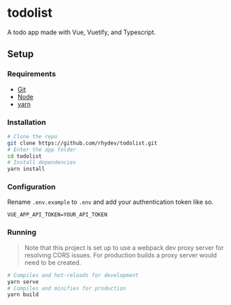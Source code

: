 
# todolist
A todo app made with Vue, Vuetify, and Typescript.

## Setup

### Requirements
- [Git](https://git-scm.com/downloads)
- [Node](https://nodejs.org/en/)
- [yarn](https://yarnpkg.com/getting-started/install)

### Installation
```bash
# Clone the repo
git clone https://github.com/rhydev/todolist.git
# Enter the app folder
cd todolist
# Install dependencies
yarn install
```

### Configuration
Rename `.env.example` to `.env` and add your authentication token like so.
```
VUE_APP_API_TOKEN=YOUR_API_TOKEN
```

### Running
>Note that this project is set up to use a webpack dev proxy server for resolving CORS issues. For production builds a proxy server would need to be created.

```bash
# Compiles and hot-reloads for development
yarn serve
# Compiles and minifies for production
yarn build
```
